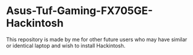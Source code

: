 # Asus-Tuf-Gaming-FX705GE-Hackintosh
This repository is made by me for other future users who may have similar or identical laptop and wish to install Hackintosh.
